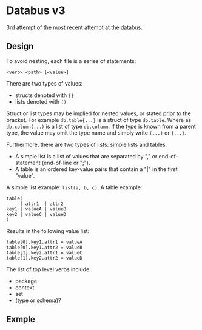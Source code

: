 # Databus v3

3rd attempt of the most recent attempt at the databus.

## Design

To avoid nesting, each file is a series of statements:
```
<verb> <path> [<value>]
```

There are two types of values:
 - structs denoted with `{}`
 - lists denoted with `()`

Struct or list types may be implied for nested values, or
stated prior to the bracket. For example `db.table{...}` is
a struct of type `db.table`. Where as `db.column(...)` is
a list of type `db.column`. If the type is known from a parent type,
the value may omit the type name and simply write `(...)` or `{...}`.

Furthermore, there are two types of lists: simple lists and tables.
 - A simple list is a list of values that are separated by "," or end-of-statement (end-of-line or ";").
 - A table is an ordered key-value pairs that contain a "|" in the first "value".

A simple list example: `list(a, b, c)`.
A table example:
```
table(
     | attr1  | attr2
key1 | valueA | valueB
key2 | valueC | valueD
)
```
Results in the following value list:
```
table[0].key1.attr1 = valueA
table[0].key1.attr2 = valueB
table[1].key2.attr1 = valueC
table[1].key2.attr2 = valueD
```

The list of top level verbs include:
 - package
 - context
 - set
 - (type or schema)?

## Exmple

